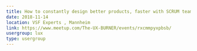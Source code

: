 ```yaml
---
title: How to constantly design better products, faster with SCRUM teams
date: 2018-11-14
location: VSF Experts , Mannheim
link: https://www.meetup.com/The-UX-BURNER/events/rxcmmpyxpbsb/
usergroup: lux
type: usergroup
---
```

